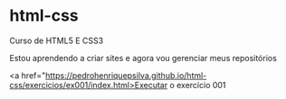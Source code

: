 # html-css
 Curso de HTML5 E CSS3

Estou aprendendo a criar sites e agora vou gerenciar meus repositórios

<a href="https://pedrohenriquepsilva.github.io/html-css/exercicios/ex001/index.html>Executar o exercício 001</a>